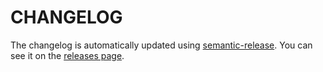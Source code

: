 # CHANGELOG

The changelog is automatically updated using [semantic-release](https://github.com/semantic-release/semantic-release).
You can see it on the [releases page](https://github.com/salte-io/salte-auth-angularjs/releases).
